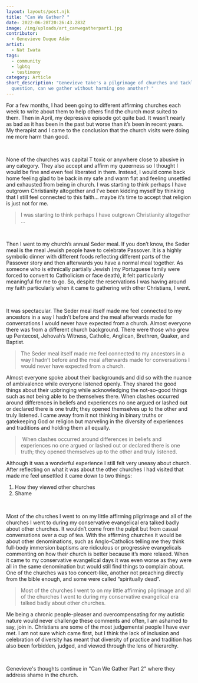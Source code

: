 ```yaml
---
layout: layouts/post.njk
title: "Can We Gather? "
date: 2022-06-28T20:26:43.283Z
image: /img/uploads/art_canwegatherpart1.jpg
contributor:
  - Genevieve Duque Adão
artist:
  - Nat Iwata
tags:
  - community
  - lgbtq
  - testimony
category: Article
short_description: "Genevieve take's a pilgrimage of churches and tackles the
  question, can we gather without harming one another? "
---
```

For a few months, I had been going to different affirming churches each week to write about them to help others find the church most suited to them. Then in April, my depressive episode got quite bad. It wasn’t nearly as bad as it has been in the past but worse than it’s been in recent years. My therapist and I came to the conclusion that the church visits were doing me more harm than good. 

 

None of the churches was capital T toxic or anywhere close to abusive in any category. They also accept and affirm my queerness so I thought I would be fine and even feel liberated in them. Instead, I would come back home feeling glad to be back in my safe and warm flat and feeling unsettled and exhausted from being in church. I was starting to think perhaps I have outgrown Christianity altogether and I’ve been kidding myself by thinking that I still feel connected to this faith… maybe it’s time to accept that religion is just not for me.

> I was starting to think perhaps I have outgrown Christianity altogether ...

 

Then I went to my church’s annual Seder meal. If you don’t know, the Seder meal is the meal Jewish people have to celebrate Passover. It is a highly symbolic dinner with different foods reflecting different parts of the Passover story and then afterwards you have a normal meal together. As someone who is ethnically partially Jewish (my Portuguese family were forced to convert to Catholicism or face death), it felt particularly meaningful for me to go. So, despite the reservations I was having around my faith particularly when it came to gathering with other Christians, I went. 

 

It was spectacular. The Seder meal itself made me feel connected to my ancestors in a way I hadn’t before and the meal afterwards made for conversations I would never have expected from a church. Almost everyone there was from a different church background. There were those who grew up Pentecost, Jehovah’s Witness, Catholic, Anglican, Brethren, Quaker, and Baptist. 

> The Seder meal itself made me feel connected to my ancestors in a way I hadn’t before and the meal afterwards made for conversations I would never have expected from a church.  

Almost everyone spoke about their backgrounds and did so with the nuance of ambivalence while everyone listened openly. They shared the good things about their upbringing while acknowledging the not-so-good things such as not being able to be themselves there. When clashes occurred around differences in beliefs and experiences no one argued or lashed out or declared there is one truth; they opened themselves up to the other and truly listened. I came away from it not thinking in binary truths or gatekeeping God or religion but marveling in the diversity of experiences and traditions and holding them all equally. 

>  When clashes occurred around differences in beliefs and experiences no one argued or lashed out or declared there is one truth; they opened themselves up to the other and truly listened.

Although it was a wonderful experience I still felt very uneasy about church. After reflecting on what it was about the other churches I had visited that made me feel unsettled it came down to two things: 

1. How they viewed other churches 
2. Shame 

 

Most of the churches I went to on my little affirming pilgrimage and all of the churches I went to during my conservative evangelical era talked badly about other churches. It wouldn’t come from the pulpit but from casual conversations over a cup of tea. With the affirming churches it would be about other denominations, such as Anglo-Catholics telling me they think full-body immersion baptisms are ridiculous or progressive evangelicals commenting on how their church is better because it’s more relaxed. When it came to my conservative evangelical days it was even worse as they were all in the same denomination but would still find things to complain about. One of the churches was too concert-like, another not preaching directly from the bible enough, and some were called “spiritually dead”.

> Most of the churches I went to on my little affirming pilgrimage and all of the churches I went to during my conservative evangelical era talked badly about other churches.

Me being a chronic people-pleaser and overcompensating for my autistic nature would never challenge these comments and often, I am ashamed to say, join in. Christians are some of the most judgemental people I have ever met. I am not sure which came first, but I think the lack of inclusion and celebration of diversity has meant that diversity of practice and tradition has also been forbidden, judged, and viewed through the lens of hierarchy.

 

Genevieve's thoughts continue in "Can We Gather Part 2" where they address shame in the church.